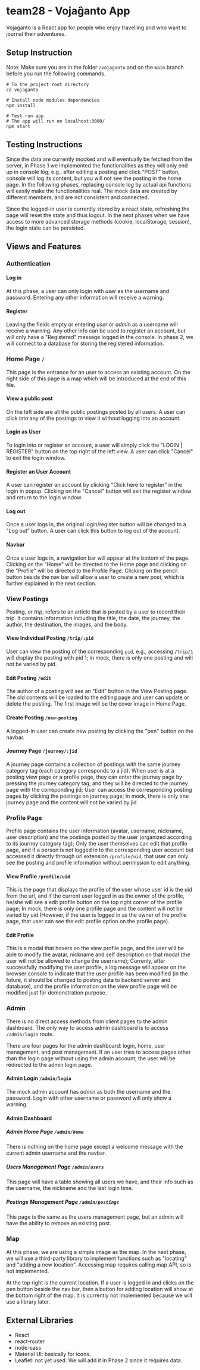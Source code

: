 # team28 - Vojaĝanto App

Vojaĝanto is a React app for people who enjoy travelling and who want to journal their adventures.

## Setup Instruction

Note: Make sure you are in the folder `/vojaganto` and on the `main` branch before you run the following commands.

```shell
# To the project root directory
cd vojaganto

# Install node modules dependencies
npm install

# Test run app
# The app will run on localhost:3000/
npm start
```

## Testing Instructions

Since the data are currently mocked and will eventually be fetched from the server, in Phase 1 we implemented the functionalities as they will only end up in console log, e.g., after editing a posting and click "POST" button, console will log its content, but you will not see the posting in the home page. In the following phases, replacing console log by actual api functions will easily make the functionalities real. The mock data are created by different members, and are not consistent and connected.

Since the logged-in user is currently stored by a react state, refreshing the page will reset the state and thus logout. In the next phases when we have access to more advanced storage methods (cookie, localStorage, session), the login state can be persisted.

## Views and Features

### Authentication

#### Log in

At this phase, a user can only login with *user* as the username and password. Entering any other information will receive a warning.

#### Register

Leaving the fields empty or entering *user* or *admin* as a username will receive a warning. Any other info can be used to register an account, but will only have a "Registered" message logged in the console. In phase 2, we will connect to a database for storing the registered information.

### Home Page `/`

This page is the entrance for an user to access an existing account. On the right side of this page is a map which will be introduced at the end of this file.

#### View a public post

On the left side are all the public postings posted by all users. A user can click into any of the postings to view it without logging into an account.  

#### Login as User

To login into or register an account, a user will simply click the "LOGIN | REGISTER" button on the top right of the left view. A user can click "Cancel" to exit the login window.

#### Register an User Account

A user can register an account by clicking "Click here to register" in the login in popup. Clicking on the "Cancel" button will exit the register window and return to the login window.

#### Log out

Once a user logs in, the original login/register button will be changed to a "Log out” button. A user can click this button to log out of the account.

#### Navbar

Once a user logs in, a navigation bar will appear at the bottom of the page. Clicking on the "Home" will be directed to the Home page and clicking on the "Profile" will be directed to the Profile Page. Clicking on the pencil button beside the nav bar will allow a user to create a new post, which is further explained in the next section.

### View Postings

Posting, or *trip*, refers to an article that is posted by a user to record their trip. It contains information including the title, the date, the journey, the author, the destination, the images, and the body.

#### View Individual Posting `/trip/:pid`

User can view the posting of the corresponding `pid`, e.g., accessing `/trip/1` will display the posting with pid 1; in mock, there is only one posting and will not be varied by pid.

#### Edit Posting `/edit`

The author of a posting will see an "Edit" button in the View Posting page. The old contents will be loaded to the editing page and user can update or delete the posting. The first image will be the cover image in Home Page.

#### Create Posting `/new-posting`

A logged-in user can create new posting by clicking the "pen" button on the navbar.

#### Journey Page `/journey/:jid`

A journey page contains a collection of postings with the same journey category tag (each category corresponds to a jid). When user is at a posting view page or a profile page, they can enter the journey page by pressing the journey category tag, and they will be directed to the journey page with the correponding jid; User can access the corresponding posting pages by clicking the postings on journey page; In mock, there is only one journey page and the content will not be varied by jid

### Profile Page

Profile page contains the user information (avatar, username, nickname, user description) and the postings posted by the user (organized according to its journey category tag); Only the user themselves can edit that profile page, and if a person is not logged in to the corresponding user account but accessed it directly through url extension `/profile/uid`, that user can only see the posting and profile information without permission to edit anything.

#### View Profile `/profile/uid`

This is the page that displays the profile of the user whose user id is the uid from the url, and if the current user logged in as the owner of the profile, he/she will see a edit profile button on the top right corner of the profile page; In mock, there is only one profile page and the content will not be varied by uid (However, if the user is logged in as the owner of the profile page, that user can see the edit profile option on the profile page).

#### Edit Profile

This is a modal that hovers on the view profile page, and the user will be able to modify the avatar, nickname and self description on that modal (the user will not be allowed to change the username); Currenly, after successfully modifying the user profile, a log message will appear on the browser console to indicate that the user profile has been modified (in the future, it should be changed to posting data to backend server and database), and the profile information on the view profile page will be modified just for demonstration purpose.

### Admin

There is no direct access methods from client pages to the admin dashboard. The only way to access admin dashboard is to access `/admin/login` route.

There are four pages for the admin dashboard: login, home, user management, and post management. If an user tries to access pages other than the login page without using the admin account, the user will be redirected to the admin login page.

#### Admin Login `/admin/login`

The mock admin account has *admin* as both the username and the password. Login with other username or password will only show a warning.

#### Admin Dashboard

##### Admin Home Page `/admin/home`

There is nothing on the home page except a welcome message with the current admin username and the navbar.

##### Users Management Page `/admin/users`

This page will have a table showing all users we have, and their info such as the username, the nickname and the last login time.

##### Postings Management Page `/admin/postings`

This page is the same as the users management page, but an admin will have the ability to remove an existing post.

### Map

At this phase, we are using a simple image as the map. In the next phase, we will use a third-party library to implement functions such as "locating" and "adding a new location". Accessing map requires calling map API, so is not implemented.

At the top right is the current location. If a user is logged in and clicks on the pen button beside the nav bar, then a button for adding location will show at the bottom right of the map. It is currently not implemented because we will use a library later.

## External Libraries

- React
- react-router
- node-sass
- Material UI: basically for icons.
- Leaflet: not yet used. We will add it in Phase 2 since it requires data.
